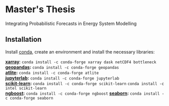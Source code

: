 # Master's Thesis
Integrating Probabilistic Forecasts in Energy System Modelling

## Installation

Install [conda](https://docs.conda.io/en/latest/miniconda.html), create an environment and install the necessary libraries:

**[xarray](https://xarray.pydata.org/en/stable/getting-started-guide/installing.html)**: 
`conda install -c conda-forge xarray dask netCDF4 bottleneck` \
**[geopandas](https://geopandas.org/en/stable/):** `conda install -c conda-forge geopandas` \
**[atlite](https://atlite.readthedocs.io/en/latest/installation.html):** `conda install -c conda-forge atlite`\
**[jupyterlab](https://jupyterlab.readthedocs.io/en/stable/getting_started/installation.html):** `conda install -c conda-forge jupyterlab`\
**[scikit-learn](https://scikit-learn.org/stable/install.html):** `conda install -c conda-forge scikit-learn` `conda install -c intel scikit-learn`\
**[ngboost](https://github.com/stanfordmlgroup/ngboost):** `conda install -c conda-forge ngboost`
**[seaborn](https://seaborn.pydata.org/index.html):** `conda install -c conda-forge seaborn`
